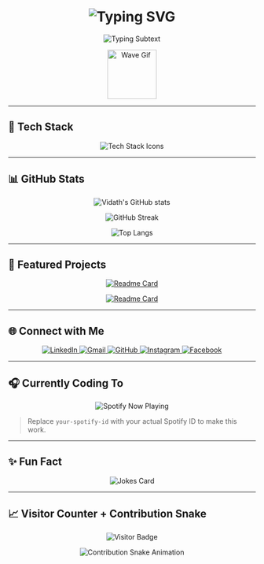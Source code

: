 <h1 align="center">
  <img src="https://readme-typing-svg.demolab.com?font=Fira+Code&size=30&pause=1000&color=00F7FF&center=true&vCenter=true&width=435&lines=Hi+I'm+Vidath+Theekshana;CS+Undergraduate+@+SLIIT;Passionate+Web+%26+AI+Developer" alt="Typing SVG" />
</h1>

<p align="center">
  <img src="https://readme-typing-svg.demolab.com?font=Fira+Code&duration=3000&pause=1000&color=00F7FF&center=true&vCenter=true&width=435&lines=Full-Stack+Developer;AI+Enthusiast;Open+Source+Contributor" alt="Typing Subtext" />
</p>

<p align="center">
  <img src="https://user-images.githubusercontent.com/18350557/176309783-0785949b-9127-417c-8b55-ab5a4333674e.gif" width="100px" alt="Wave Gif" />
</p>

---

## 🚀 Tech Stack

<p align="center">
  <img src="https://skillicons.dev/icons?i=python,js,ts,react,nextjs,nodejs,express,mongodb,firebase,java,c,mysql,html,css,tailwind,bootstrap,figma,linux,postman,git,github,vscode&perline=7&theme=dark" alt="Tech Stack Icons" />
</p>

---

## 📊 GitHub Stats

<div align="center">

  ![Vidath's GitHub stats](https://github-readme-stats.vercel.app/api?username=IT23398184&show_icons=true&theme=radical&count_private=true&include_all_commits=true&hide_border=true)

  ![GitHub Streak](https://streak-stats.demolab.com?user=IT23398184&theme=radical&hide_border=true)

  ![Top Langs](https://github-readme-stats.vercel.app/api/top-langs/?username=IT23398184&layout=compact&theme=radical&hide_border=true)

</div>

---

## 🌟 Featured Projects

<div align="center">

  [![Readme Card](https://github-readme-stats.vercel.app/api/pin/?username=IT23398184&repo=your-repo-name&theme=radical)](https://github.com/IT23398184/your-repo-name)

  [![Readme Card](https://github-readme-stats.vercel.app/api/pin/?username=IT23398184&repo=your-repo-name&theme=radical)](https://github.com/IT23398184/your-repo-name)

</div>

---

## 🌐 Connect with Me

<p align="center">
  <a href="https://linkedin.com/in/vidath-theekshana" target="_blank">
    <img src="https://img.shields.io/badge/LinkedIn-0077B5?style=for-the-badge&logo=linkedin&logoColor=white" alt="LinkedIn"/>
  </a>
  <a href="mailto:vidaththeekshana@gmail.com">
    <img src="https://img.shields.io/badge/Gmail-D14836?style=for-the-badge&logo=gmail&logoColor=white" alt="Gmail"/>
  </a>
  <a href="https://github.com/IT23398184" target="_blank">
    <img src="https://img.shields.io/badge/GitHub-181717?style=for-the-badge&logo=github&logoColor=white" alt="GitHub"/>
  </a>
  <a href="https://www.instagram.com/vidath._.t" target="_blank">
    <img src="https://img.shields.io/badge/Instagram-E4405F?style=for-the-badge&logo=instagram&logoColor=white" alt="Instagram"/>
  </a>
  <a href="https://www.facebook.com/your-vidath.2003" target="_blank">
    <img src="https://img.shields.io/badge/Facebook-1877F2?style=for-the-badge&logo=facebook&logoColor=white" alt="Facebook"/>
  </a>
</p>

---

## 🎧 Currently Coding To

<p align="center">
  <img src="https://spotify-github-profile.vercel.app/api/view?uid=your-spotify-id&cover_image=true&theme=novatorem&bar_color=53b14f&bar_color_cover=false" alt="Spotify Now Playing"/>
</p>

> Replace `your-spotify-id` with your actual Spotify ID to make this work.

---

## ✨ Fun Fact

<p align="center">
  <img src="https://readme-jokes.vercel.app/api?theme=radical&hideBorder" alt="Jokes Card" />
</p>

---

## 📈 Visitor Counter + Contribution Snake

<p align="center">
  <img src="https://visitor-badge.glitch.me/badge?page_id=IT23398184.IT23398184&style=flat-square&color=0088cc" alt="Visitor Badge" />
</p>

<p align="center">
  <img src="https://github.com/IT23398184/IT23398184/blob/output/github-contribution-grid-snake.svg" alt="Contribution Snake Animation" />
</p>
